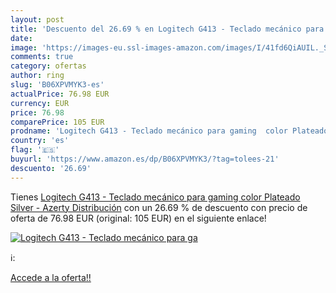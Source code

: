 ```yaml
---
layout: post
title: 'Descuento del 26.69 % en Logitech G413 - Teclado mecánico para ga'
date: 
image: 'https://images-eu.ssl-images-amazon.com/images/I/41fd6QiAUIL._SL200_.jpg'
comments: true
category: ofertas
author: ring
slug: 'B06XPVMYK3-es'
actualPrice: 76.98 EUR
currency: EUR
price: 76.98
comparePrice: 105 EUR
prodname: 'Logitech G413 - Teclado mecánico para gaming  color Plateado  Silver  - Azerty Distribución'
country: 'es'
flag: '🇪🇸'
buyurl: 'https://www.amazon.es/dp/B06XPVMYK3/?tag=tolees-21'
descuento: '26.69'
---
```


Tienes [Logitech G413 - Teclado mecánico para gaming  color Plateado  Silver  - Azerty Distribución](https://www.amazon.es/dp/B06XPVMYK3/?tag=tolees-21) con un 26.69 % de descuento con precio de oferta de 76.98 EUR (original: 105 EUR) en el siguiente enlace!

[![Logitech G413 - Teclado mecánico para ga](https://images-eu.ssl-images-amazon.com/images/I/41fd6QiAUIL._SL200_.jpg)](https://www.amazon.es/dp/B06XPVMYK3/?tag=tolees-21)

ℹ️:


[Accede a la oferta!!](https://www.amazon.es/dp/B06XPVMYK3/?tag=tolees-21)
